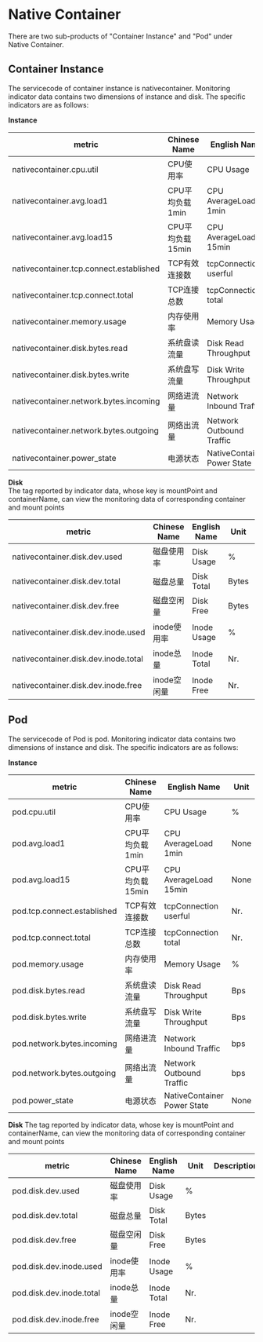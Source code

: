 # Native Container 
There are two sub-products of "Container Instance" and "Pod" under Native Container.
## Container Instance
The servicecode of container instance is nativecontainer. Monitoring indicator data contains two dimensions of instance and disk. The specific indicators are as follows:

**Instance**  

metric | Chinese Name | English Name | Unit | Description
---|--- |--- |---|---
nativecontainer.cpu.util | CPU使用率|CPU Usage| % |
nativecontainer.avg.load1 | CPU平均负载1min | CPU AverageLoad 1min | None |
nativecontainer.avg.load15| CPU平均负载15min | CPU AverageLoad 15min | None | 
nativecontainer.tcp.connect.established | TCP有效连接数 | tcpConnection userful | Nr.|
nativecontainer.tcp.connect.total | TCP连接总数 | tcpConnection total | Nr.| 
nativecontainer.memory.usage | 内存使用率 | Memory Usage | % |
nativecontainer.disk.bytes.read | 系统盘读流量 | Disk Read Throughput | Bps| 
nativecontainer.disk.bytes.write |系统盘写流量 | Disk Write Throughput| Bps| 
nativecontainer.network.bytes.incoming |网络进流量 | Network Inbound Traffic | bps | 
nativecontainer.network.bytes.outgoing |网络出流量 | Network Outbound Traffic| bps | 
nativecontainer.power_state | 电源状态 | NativeContainer Power State | None|


**Disk**  
The tag reported by indicator data, whose key is mountPoint and containerName, can view the monitoring data of corresponding container and mount points  

metric | Chinese Name | English Name | Unit | Description
---|--- |--- |---|---
nativecontainer.disk.dev.used |磁盘使用率 | Disk Usage | % | 
nativecontainer.disk.dev.total|磁盘总量  | Disk Total | Bytes| 
nativecontainer.disk.dev.free |磁盘空闲量 | Disk Free | Bytes| 
nativecontainer.disk.dev.inode.used | inode使用率 | Inode Usage | % | 
nativecontainer.disk.dev.inode.total | inode总量 | Inode Total | Nr. | 
nativecontainer.disk.dev.inode.free | inode空闲量| Inode Free | Nr.| 


## Pod
The servicecode of Pod is pod. Monitoring indicator data contains two dimensions of instance and disk. The specific indicators are as follows:

**Instance**  

metric | Chinese Name | English Name | Unit | Description
---|--- |--- |---|---
pod.cpu.util | CPU使用率|CPU Usage| % |
pod.avg.load1 | CPU平均负载1min | CPU AverageLoad 1min | None |
pod.avg.load15| CPU平均负载15min | CPU AverageLoad 15min | None | 
pod.tcp.connect.established | TCP有效连接数 | tcpConnection userful | Nr.|
pod.tcp.connect.total | TCP连接总数 | tcpConnection total | Nr.| 
pod.memory.usage | 内存使用率 | Memory Usage | % |
pod.disk.bytes.read | 系统盘读流量 | Disk Read Throughput | Bps| 
pod.disk.bytes.write |系统盘写流量 | Disk Write Throughput| Bps| 
pod.network.bytes.incoming |网络进流量 | Network Inbound Traffic | bps | 
pod.network.bytes.outgoing |网络出流量 | Network Outbound Traffic| bps | 
pod.power_state | 电源状态 | NativeContainer Power State | None|

**Disk** 
The tag reported by indicator data, whose key is mountPoint and containerName, can view the monitoring data of corresponding container and mount points  

metric | Chinese Name | English Name | Unit | Description
---|--- |--- |---|---
pod.disk.dev.used |磁盘使用率 | Disk Usage | % | 
pod.disk.dev.total|磁盘总量  | Disk Total | Bytes| 
pod.disk.dev.free |磁盘空闲量 | Disk Free | Bytes| 
pod.disk.dev.inode.used | inode使用率 | Inode Usage | % | 
pod.disk.dev.inode.total | inode总量 | Inode Total | Nr. | 
pod.disk.dev.inode.free | inode空闲量| Inode Free | Nr.| 
